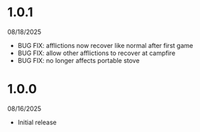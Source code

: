 # 1.0.1
08/18/2025
- BUG FIX: afflictions now recover like normal after first game
- BUG FIX: allow other afflictions to recover at campfire
- BUG FIX: no longer affects portable stove

# 1.0.0
08/16/2025
- Initial release